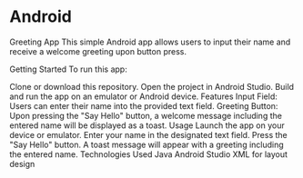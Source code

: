 # Android


Greeting App
This simple Android app allows users to input their name and receive a welcome greeting upon button press.

Getting Started
To run this app:

Clone or download this repository.
Open the project in Android Studio.
Build and run the app on an emulator or Android device.
Features
Input Field: Users can enter their name into the provided text field.
Greeting Button: Upon pressing the "Say Hello" button, a welcome message including the entered name will be displayed as a toast.
Usage
Launch the app on your device or emulator.
Enter your name in the designated text field.
Press the "Say Hello" button.
A toast message will appear with a greeting including the entered name.
Technologies Used
Java
Android Studio
XML for layout design
